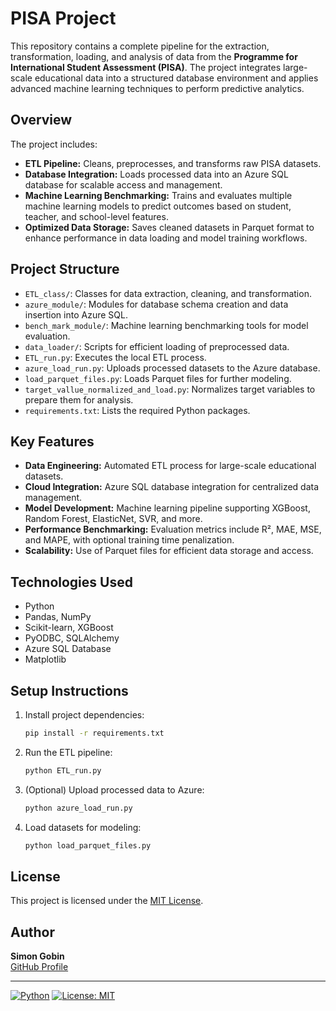 
# PISA Project

This repository contains a complete pipeline for the extraction, transformation, loading, and analysis of data from the **Programme for International Student Assessment (PISA)**. The project integrates large-scale educational data into a structured database environment and applies advanced machine learning techniques to perform predictive analytics.

## Overview

The project includes:
- **ETL Pipeline:** Cleans, preprocesses, and transforms raw PISA datasets.
- **Database Integration:** Loads processed data into an Azure SQL database for scalable access and management.
- **Machine Learning Benchmarking:** Trains and evaluates multiple machine learning models to predict outcomes based on student, teacher, and school-level features.
- **Optimized Data Storage:** Saves cleaned datasets in Parquet format to enhance performance in data loading and model training workflows.

## Project Structure

- `ETL_class/`: Classes for data extraction, cleaning, and transformation.
- `azure_module/`: Modules for database schema creation and data insertion into Azure SQL.
- `bench_mark_module/`: Machine learning benchmarking tools for model evaluation.
- `data_loader/`: Scripts for efficient loading of preprocessed data.
- `ETL_run.py`: Executes the local ETL process.
- `azure_load_run.py`: Uploads processed datasets to the Azure database.
- `load_parquet_files.py`: Loads Parquet files for further modeling.
- `target_vallue_normalized_and_load.py`: Normalizes target variables to prepare them for analysis.
- `requirements.txt`: Lists the required Python packages.

## Key Features

- **Data Engineering:** Automated ETL process for large-scale educational datasets.
- **Cloud Integration:** Azure SQL database integration for centralized data management.
- **Model Development:** Machine learning pipeline supporting XGBoost, Random Forest, ElasticNet, SVR, and more.
- **Performance Benchmarking:** Evaluation metrics include R², MAE, MSE, and MAPE, with optional training time penalization.
- **Scalability:** Use of Parquet files for efficient data storage and access.

## Technologies Used

- Python
- Pandas, NumPy
- Scikit-learn, XGBoost
- PyODBC, SQLAlchemy
- Azure SQL Database
- Matplotlib

## Setup Instructions

1. Install project dependencies:
   ```bash
   pip install -r requirements.txt
   ```

2. Run the ETL pipeline:
   ```bash
   python ETL_run.py
   ```

3. (Optional) Upload processed data to Azure:
   ```bash
   python azure_load_run.py
   ```

4. Load datasets for modeling:
   ```bash
   python load_parquet_files.py
   ```

## License

This project is licensed under the [MIT License](https://opensource.org/licenses/MIT).

## Author

**Simon Gobin**  
[GitHub Profile](https://github.com/simon-gobin)

---

[![Python](https://img.shields.io/badge/Python-3.8+-blue.svg)](https://www.python.org/)
[![License: MIT](https://img.shields.io/badge/License-MIT-yellow.svg)](https://opensource.org/licenses/MIT)
